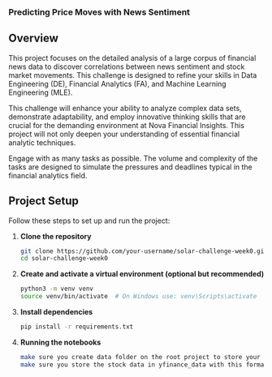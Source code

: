 ### Predicting Price Moves with News Sentiment

## Overview

This project focuses on the detailed analysis of a large corpus of financial news data to discover correlations between news sentiment and stock market movements. This challenge is designed to refine your skills in Data Engineering (DE), Financial Analytics (FA), and Machine Learning Engineering (MLE).

This challenge will enhance your ability to analyze complex data sets, demonstrate adaptability, and employ innovative thinking skills that are crucial for the demanding environment at Nova Financial Insights. This project will not only deepen your understanding of essential financial analytic techniques.

Engage with as many tasks as possible. The volume and complexity of the tasks are designed to simulate the pressures and deadlines typical in the financial analytics field.

## Project Setup

Follow these steps to set up and run the project:

1. **Clone the repository**
    ```bash
    git clone https://github.com/your-username/solar-challenge-week0.git
    cd solar-challenge-week0
    ```

2. **Create and activate a virtual environment (optional but recommended)**
    ```bash
    python3 -m venv venv
    source venv/bin/activate  # On Windows use: venv\Scripts\activate
    ```

3. **Install dependencies**
    ```bash
    pip install -r requirements.txt
    ```

4. **Running the notebooks**
   ```bash 
   make sure you create data folder on the root project to store your raw_analyst_rating.csv files
   make sure you store the stock data in yfinance_data with this format ticker_historical_data.csv
   ```